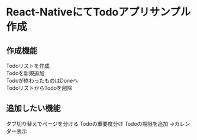 # React-NativeにてTodoアプリサンプル作成  
## 作成機能
Todoリストを作成  
Todoを新規追加  
Todoが終わったものはDoneへ  
TodoリストからTodoを削除  
## 追加したい機能
タブ切り替えでページを分ける
Todoの重要度分け
Todoの期限を追加
→カレンダー表示

